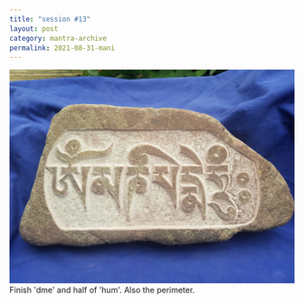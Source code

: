 ```yaml
---
title: "session #13"
layout: post
category: mantra-archive
permalink: 2021-08-31-mani
---
```


![stone16](/assets/images/mani/mani10/stone16.jpg)
Finish 'dme' and half of 'hum'. Also the perimeter.
